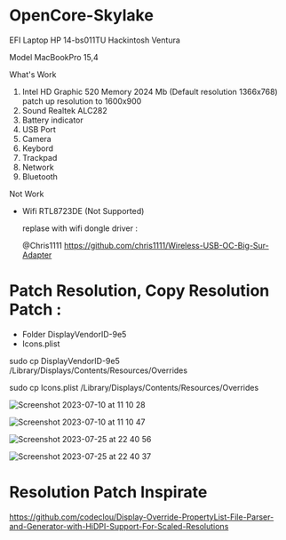 # OpenCore-Skylake
EFI Laptop HP 14-bs011TU Hackintosh Ventura

Model MacBookPro 15,4

What's Work
1. Intel HD Graphic 520 Memory 2024 Mb
    (Default resolution 1366x768) patch up resolution to 1600x900
3. Sound Realtek ALC282
4. Battery indicator
5. USB Port
6. Camera
7. Keybord 
8. Trackpad
9. Network
10. Bluetooth

Not Work
- Wifi RTL8723DE (Not Supported)
  
  replase with wifi dongle driver :

  @Chris1111 https://github.com/chris1111/Wireless-USB-OC-Big-Sur-Adapter



# Patch Resolution, Copy Resolution Patch :
- Folder DisplayVendorID-9e5
- Icons.plist

sudo cp DisplayVendorID-9e5 /Library/Displays/Contents/Resources/Overrides

sudo cp Icons.plist /Library/Displays/Contents/Resources/Overrides

![Screenshot 2023-07-10 at 11 10 28](https://github.com/mijortsa/OpenCore-Skylake/assets/908982/e6734c27-0907-4cd1-8ed4-a1eae1b9dc8b)


![Screenshot 2023-07-10 at 11 10 47](https://github.com/mijortsa/OpenCore-Skylake/assets/908982/7b5c656f-0d56-4053-9581-336d77106287)


![Screenshot 2023-07-25 at 22 40 56](https://github.com/mijortsa/OpenCore-Skylake/assets/908982/5de0308e-32e0-475f-adc5-49e813c3b151)


![Screenshot 2023-07-25 at 22 40 37](https://github.com/mijortsa/OpenCore-Skylake/assets/908982/53fdc4a0-baa2-4d9f-b9d8-37ac21f171f1)

# Resolution Patch Inspirate 
https://github.com/codeclou/Display-Override-PropertyList-File-Parser-and-Generator-with-HiDPI-Support-For-Scaled-Resolutions
